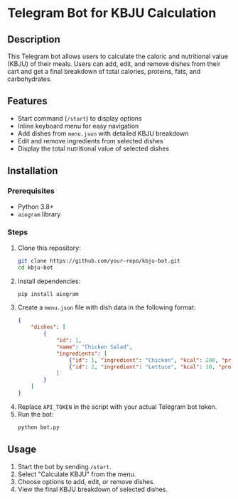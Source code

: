 # Telegram Bot for KBJU Calculation

## Description
This Telegram bot allows users to calculate the caloric and nutritional value (KBJU) of their meals. Users can add, edit, and remove dishes from their cart and get a final breakdown of total calories, proteins, fats, and carbohydrates.

## Features
- Start command (`/start`) to display options
- Inline keyboard menu for easy navigation
- Add dishes from `menu.json` with detailed KBJU breakdown
- Edit and remove ingredients from selected dishes
- Display the total nutritional value of selected dishes

## Installation
### Prerequisites
- Python 3.8+
- `aiogram` library

### Steps
1. Clone this repository:
   ```sh
   git clone https://github.com/your-repo/kbju-bot.git
   cd kbju-bot
   ```
2. Install dependencies:
   ```sh
   pip install aiogram
   ```
3. Create a `menu.json` file with dish data in the following format:
   ```json
   {
       "dishes": [
           {
               "id": 1,
               "name": "Chicken Salad",
               "ingredients": [
                   {"id": 1, "ingredient": "Chicken", "kcal": 200, "proteins": 30, "fats": 5, "carbs": 0},
                   {"id": 2, "ingredient": "Lettuce", "kcal": 10, "proteins": 1, "fats": 0, "carbs": 2}
               ]
           }
       ]
   }
   ```
4. Replace `API_TOKEN` in the script with your actual Telegram bot token.
5. Run the bot:
   ```sh
   python bot.py
   ```

## Usage
1. Start the bot by sending `/start`.
2. Select "Calculate KBJU" from the menu.
3. Choose options to add, edit, or remove dishes.
4. View the final KBJU breakdown of selected dishes.



